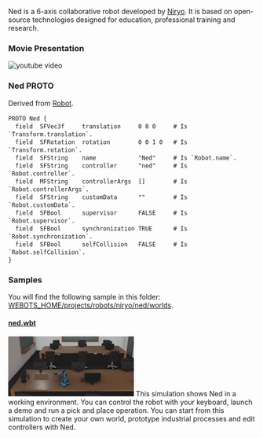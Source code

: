 Ned is a 6-axis collaborative robot developed by [Niryo](https://niryo.com/). It is  based on open-source technologies designed for education, professional training and research.

### Movie Presentation

![youtube video](https://www.youtube.com/watch?v=diBAJY1WJPQ)

### Ned PROTO

Derived from [Robot](https://cyberbotics.com/doc/reference/robot).

```
PROTO Ned {
  field  SFVec3f     translation     0 0 0     # Is `Transform.translation`.
  field  SFRotation  rotation        0 0 1 0   # Is `Transform.rotation`.
  field  SFString    name            "Ned"     # Is `Robot.name`.
  field  SFString    controller      "ned"     # Is `Robot.controller`.
  field  MFString    controllerArgs  []        # Is `Robot.controllerArgs`.
  field  SFString    customData      ""        # Is `Robot.customData`.
  field  SFBool      supervisor      FALSE     # Is `Robot.supervisor`.
  field  SFBool      synchronization TRUE      # Is `Robot.synchronization`.
  field  SFBool      selfCollision   FALSE     # Is `Robot.selfCollision`.
}
```

### Samples

You will find the following sample in this folder: [WEBOTS\_HOME/projects/robots/niryo/ned/worlds](https://github.com/cyberbotics/webots/tree/released/projects/robots/niryo/ned/worlds).


#### [ned.wbt](https://github.com/cyberbotics/webots/tree/released/projects/robots/niryo/ned/worlds/ned.wbt)

![ned.wbt.png](images/ned/ned.wbt.thumbnail.jpg) This simulation shows Ned in a working environment. You can control the robot with your keyboard, launch a demo and run a pick and place operation. You can start from this simulation to create your own world, prototype industrial processes and edit controllers with Ned.
